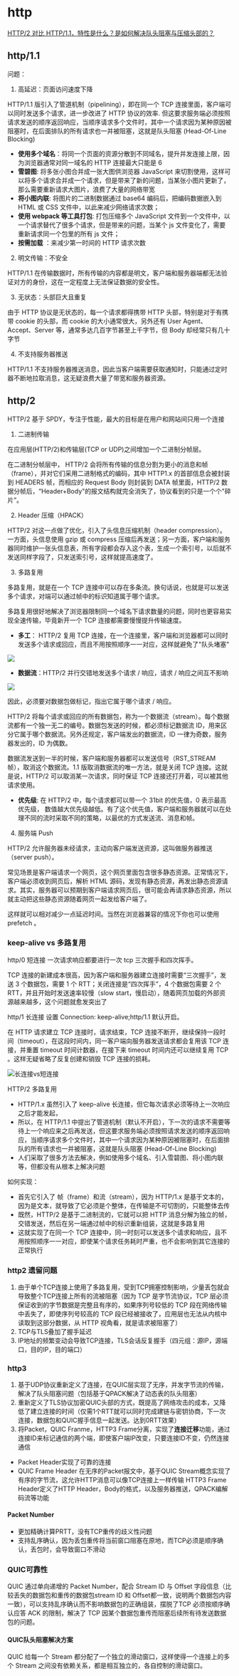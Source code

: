 # http

[HTTP/2 对比 HTTP/1.1，特性是什么？是如何解决队头阻塞与压缩头部的？](https://github.com/Advanced-Frontend/Daily-Interview-Question/issues/490)

## http/1.1

问题：

1. 高延迟：页面访问速度下降

HTTP/1.1 版引入了管道机制（pipelining），即在同一个 TCP 连接里面，客户端可以同时发送多个请求，进一步改进了 HTTP 协议的效率.
但这要求服务端必须按照请求发送的顺序返回响应，当顺序请求多个文件时，其中一个请求因为某种原因被阻塞时，在后面排队的所有请求也一并被阻塞，这就是队头阻塞 (Head-Of-Line Blocking)

- **使用多个域名**：将同一个页面的资源分散到不同域名，提升并发连接上限，因为浏览器通常对同一域名的 HTTP 连接最大只能是 6
- **雪碧图**: 将多张小图合并成一张大图供浏览器 JavaScript 来切割使用，这样可以将多个请求合并成一个请求，但是带来了新的问题，当某张小图片更新了，那么需要重新请求大图片，浪费了大量的网络带宽
- **将小图内联**: 将图片的二进制数据通过 base64 编码后，把编码数据嵌入到 HTML 或 CSS 文件中，以此来减少网络请求次数；
- **使用 webpack 等工具打包**: 打包压缩多个 JavaScript 文件到一个文件中，以一个请求替代了很多个请求，但是带来的问题，当某个 js 文件变化了，需要重新请求同一个包里的所有 js 文件；
- **按需加载** ：来减少第一时间的 HTTP 请求次数

2. 明文传输：不安全

HTTP/1.1 在传输数据时，所有传输的内容都是明文，客户端和服务器端都无法验证对方的身份，这在一定程度上无法保证数据的安全性。

3. 无状态：头部巨大且重复

由于 HTTP 协议是无状态的，每一个请求都得携带 HTTP 头部，特别是对于有携带 cookie 的头部，而 cookie 的大小通常很大，另外还有 User Agent、Accept、Server 等，通常多达几百字节甚至上千字节，但 Body 却经常只有几十字节

4. 不支持服务器推送

HTTP/1.1 不支持服务器推送消息，因此当客户端需要获取通知时，只能通过定时器不断地拉取消息，这无疑浪费大量了带宽和服务器资源。

## http/2

HTTP/2 基于 SPDY，专注于性能，最大的目标是在用户和网站间只用一个连接

1. 二进制传输

在应用层(HTTP/2)和传输层(TCP or UDP)之间增加一个二进制分帧层。

在二进制分帧层中， HTTP/2 会将所有传输的信息分割为更小的消息和帧（frame），并对它们采用二进制格式的编码，其中 HTTP1.x 的首部信息会被封装到 HEADERS 帧，而相应的 Request Body 则封装到 DATA 帧里面，HTTP/2 数据分帧后，“Header+Body"的报文结构就完全消失了，协议看到的只是一个个"碎片”。

2. Header 压缩（HPACK）

HTTP/2 对这一点做了优化，引入了头信息压缩机制（header compression）。一方面，头信息使用 gzip 或 compress 压缩后再发送；另一方面，客户端和服务器同时维护一张头信息表，所有字段都会存入这个表，生成一个索引号，以后就不发送同样字段了，只发送索引号，这样就提高速度了。

3. 多路复用

多路复用，就是在一个 TCP 连接中可以存在多条流。换句话说，也就是可以发送多个请求，对端可以通过帧中的标识知道属于哪个请求。

多路复用很好地解决了浏览器限制同一个域名下请求数量的问题，同时也更容易实现全速传输，毕竟新开一个 TCP 连接都需要慢慢提升传输速度。

- **多工**： HTTP/2 复用 TCP 连接，在一个连接里，客户端和浏览器都可以同时发送多个请求或回应，而且不用按照顺序一一对应，这样就避免了"队头堵塞"

![](./assets/http1.png)

- **数据流**：HTTP/2 并行交错地发送多个请求 / 响应，请求 / 响应之间互不影响

![](./assets/http2.png)

因此，必须要对数据包做标记，指出它属于哪个请求 / 响应。

HTTP/2 将每个请求或回应的所有数据包，称为一个数据流（stream）。每个数据流都有一个独一无二的编号。数据包发送的时候，都必须标记数据流 ID，用来区分它属于哪个数据流。另外还规定，客户端发出的数据流，ID 一律为奇数，服务器发出的，ID 为偶数。

数据流发送到一半的时候，客户端和服务器都可以发送信号（RST_STREAM 帧），取消这个数据流。1.1 版取消数据流的唯一方法，就是关闭 TCP 连接。这就是说，HTTP/2 可以取消某一次请求，同时保证 TCP 连接还打开着，可以被其他请求使用。

- **优先级**: 在 HTTP/2 中，每个请求都可以带一个 31bit 的优先值，0 表示最高优先级， 数值越大优先级越低。有了这个优先值，客户端和服务器就可以在处理不同的流时采取不同的策略，以最优的方式发送流、消息和帧。

4. 服务端 Push

HTTP/2 允许服务器未经请求，主动向客户端发送资源，这叫做服务器推送（server push）。

常见场景是客户端请求一个网页，这个网页里面包含很多静态资源。正常情况下，客户端必须收到网页后，解析 HTML 源码，发现有静态资源，再发出静态资源请求。其实，服务器可以预期到客户端请求网页后，很可能会再请求静态资源，所以就主动把这些静态资源随着网页一起发给客户端了。

这样就可以相对减少一点延迟时间。当然在浏览器兼容的情况下你也可以使用 prefetch 。

### keep-alive vs 多路复用

http/0 短连接 一次请求响应都要进行一次 tcp 三次握手和四次挥手。

TCP 连接的新建成本很高，因为客户端和服务器建立连接时需要“三次握手”，发送 3 个数据包，需要 1 个 RTT；关闭连接是“四次挥手”，4 个数据包需要 2 个 RTT，并且开始时发送速率较慢（slow start，慢启动），随着网页加载的外部资源越来越多，这个问题就愈发突出了

http/1 长连接 设置 Connection: keep-alive;http/1.1 默认开启。

在 HTTP 请求建立 TCP 连接时，请求结束，TCP 连接不断开，继续保持一段时间（timeout），在这段时间内，同一客户端向服务器发送请求都会复用该 TCP 连接，并重置 timeout 时间计数器，在接下来 timeout 时间内还可以继续复用 TCP 。这样无疑省略了反复创建和销毁 TCP 连接的损耗。

![长连接vs短连接](./assets/keep-alive.png)

HTTP/2 多路复用

- HTTP/1.x 虽然引入了 keep-alive 长连接，但它每次请求必须等待上一次响应之后才能发起，
- 所以，在 HTTP/1.1 中提出了管道机制（默认不开启），下一次的请求不需要等待上一个响应来之后再发送，但这要求服务端必须按照请求发送的顺序返回响应，当顺序请求多个文件时，其中一个请求因为某种原因被阻塞时，在后面排队的所有请求也一并被阻塞，这就是队头阻塞 (Head-Of-Line Blocking)
- 人们采取了很多方法去解决，例如使用多个域名、引入雪碧图、将小图内联等，但都没有从根本上解决问题

如何实现：

- 首先它引入了 帧（frame）和流（stream），因为 HTTP/1.x 是基于文本的，因为是文本，就导致了它必须是个整体，在传输是不可切割的，只能整体去传
- 既然，HTTP/2 是基于二进制流的，它就可以把 HTTP 消息分解为独立的帧，交错发送，然后在另一端通过帧中的标识重新组装，这就是多路复用
- 这就实现了在同一个 TCP 连接中，同一时刻可以发送多个请求和响应，且不用按照顺序一一对应，即使某个请求任务耗时严重，也不会影响到其它连接的正常执行

### http2 遗留问题
1. 由于单个TCP连接上使用了多路复用，受到TCP拥塞控制影响，少量丢包就会导致整个TCP连接上所有的流被阻塞（因为 TCP 是字节流协议，TCP 层必须保证收到的字节数据是完整且有序的，如果序列号较低的 TCP 段在网络传输中丢失了，即使序列号较高的 TCP 段已经被接收了，应用层也无法从内核中读取到这部分数据，从 HTTP 视角看，就是请求被阻塞了）
2. TCP与TLS叠加了握手延迟
3. IP地址的频繁变动会导致TCP连接，TLS会话反复握手（四元组：源IP，源端口，目的IP，目的端口）

###  http3
1. 基于UDP协议重新定义了连接，在QUIC层实现了无序，并发字节流的传输，解决了队头阻塞问题（包括基于QPACK解决了动态表的队头阻塞）
2. 重新定义了TLS协议加密QUIC头部的方式，既提高了网络攻击的成本，又降低了建立连接的时间（仅需1个RTT就可以同时完成建链与密钥协商，下一次连接，数据包和QUIC握手信息一起发送。达到0RTT效果）
3. 将Packet，QUIC Franme，HTTP3 Frame分离，实现了**连接迁移**功能，通过连接ID来标记通信的两个端，即使客户端IP改变，只要连接ID不变，仍然连接通信
- Packet Header实现了可靠的连接
- QUIC Frame Header 在无序的Packet报文中，基于QUIC Stream概念实现了有序的字节流，这允许HTTP消息可以像TCP连接上一样传输
HTTP3 Frame Header定义了HTTP Header，Body的格式，以及服务器推送，QPACK编解码流等功能

#### Packet Number
- 更加精确计算PRTT，没有TCP重传的歧义性问题
- 支持乱序确认，因为丢包重传将当前窗口阻塞在原地，而TCP必须是顺序确认，丢包时，会导致窗口不滑动
### QUIC可靠性
QUIC 通过单向递增的 Packet Number，配合 Stream ID 与 Offset 字段信息（比较丢失的数据包和重传的数据包stream ID 和 Offset都一致，说明两个数据包内容一致），可以支持乱序确认而不影响数据包的正确组装，摆脱了TCP 必须按顺序确认应答 ACK 的限制，解决了 TCP 因某个数据包重传而阻塞后续所有待发送数据包的问题。
#### QUIC队头阻塞解决方案
QUIC 给每一个 Stream 都分配了一个独立的滑动窗口，这样使得一个连接上的多个 Stream 之间没有依赖关系，都是相互独立的，各自控制的滑动窗口。
